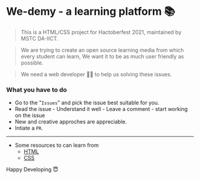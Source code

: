 # We-demy - a learning platform :books:

>This is a HTML/CSS project for Hactoberfest 2021, maintained by MSTC DA-IICT.

>We are trying to create an open source learning media from which every student can learn, We want it to be as much user friendly as possible.

>We need a web developer :technologist: to help us solving these issues.

### What you have to do
* Go to the "`Issues`" and pick the issue best suitable for you. 
* Read the issue - Understand it well - Leave a comment - start working on the issue
* New and creative approches are appreciable.
* Intiate a `PR`.

---
* Some resources to can learn from
   * [HTML](https://www.w3schools.com/html/default.asp)
   * [CSS](https://www.w3schools.com/css/default.asp)

Happy Developing :innocent:
